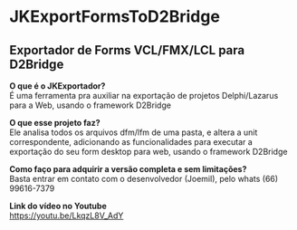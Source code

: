 # JKExportFormsToD2Bridge
## Exportador de Forms VCL/FMX/LCL para D2Bridge

**O que é o JKExportador?**\
É uma ferramenta pra auxiliar na exportação de projetos Delphi/Lazarus para a Web, usando o framework D2Bridge

**O que esse projeto faz?**\
Ele analisa todos os arquivos dfm/lfm de uma pasta, e altera a unit correspondente, adicionando as funcionalidades para executar a exportação do seu form desktop para web, usando o framework D2Bridge

**Como faço para adquirir a versão completa e sem limitações?**\
Basta entrar em contato com o desenvolvedor (Joemil), pelo whats (66) 99616-7379

**Link do vídeo no Youtube**\
https://youtu.be/LkqzL8V_AdY
